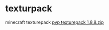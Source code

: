 # texturpack
minecraft texturepack
[pvp  texturepack 1.8.8.zip](https://github.com/dominiktexturepack/texturpack/files/8632282/pvp.texturepack.1.8.8.zip)
